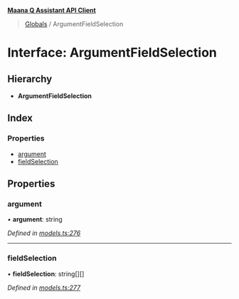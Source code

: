 **[Maana Q Assistant API Client](../README.md)**

> [Globals](../README.md) / ArgumentFieldSelection

# Interface: ArgumentFieldSelection

## Hierarchy

* **ArgumentFieldSelection**

## Index

### Properties

* [argument](argumentfieldselection.md#argument)
* [fieldSelection](argumentfieldselection.md#fieldselection)

## Properties

### argument

•  **argument**: string

*Defined in [models.ts:276](https://github.com/maana-io/q-assistant-client/blob/develop/src/models.ts#L276)*

___

### fieldSelection

•  **fieldSelection**: string[][]

*Defined in [models.ts:277](https://github.com/maana-io/q-assistant-client/blob/develop/src/models.ts#L277)*
